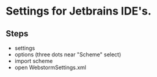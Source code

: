 # Settings for Jetbrains IDE's.

## Steps
- settings
- options (three dots near "Scheme" select)
- import scheme
- open WebstormSettings.xml

